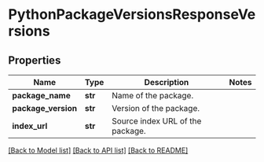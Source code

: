 # PythonPackageVersionsResponseVersions

## Properties
Name | Type | Description | Notes
------------ | ------------- | ------------- | -------------
**package_name** | **str** | Name of the package. | 
**package_version** | **str** | Version of the package. | 
**index_url** | **str** | Source index URL of the package. | 

[[Back to Model list]](../README.md#documentation-for-models) [[Back to API list]](../README.md#documentation-for-api-endpoints) [[Back to README]](../README.md)


